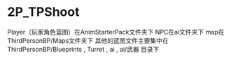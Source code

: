 ﻿# 2P_TPShoot
Player（玩家角色蓝图）在AnimStarterPack文件夹下
NPC在ai文件夹下
map在ThirdPersonBP/Maps文件夹下
其他的蓝图文件主要集中在 ThirdPersonBP/Blueprints , Turret , ai , ai/武器  目录下
